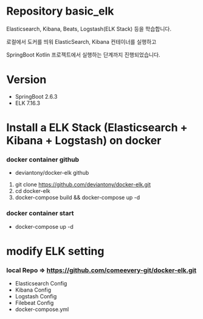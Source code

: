 # Repository basic_elk
Elasticsearch, Kibana, Beats, Logstash(ELK Stack) 등을 학습합니다.

로컬에서 도커를 띄워 ElasticSearch, Kibana 컨테이너를 실행하고

SpringBoot Kotlin 프로젝트에서 실행하는 단계까지 진행되었습니다.



# Version
* SpringBoot 2.6.3
* ELK 7.16.3


# Install a ELK Stack (Elasticsearch + Kibana + Logstash) on docker
### docker container github
* deviantony/docker-elk github

1. git clone https://github.com/deviantony/docker-elk.git
2. cd docker-elk
3. docker-compose build && docker-compose up -d

### docker container start
* docker-compose up -d


# modify ELK setting
### local Repo => https://github.com/comeevery-git/docker-elk.git
* Elasticsearch Config
* Kibana Config
* Logstash Config
* Filebeat Config
* docker-compose.yml

